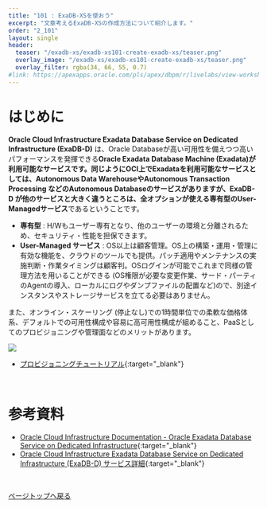 ```yaml
---
title: "101 : ExaDB-XSを使おう"
excerpt: "文章考えるExaDB-XSの作成方法について紹介します。"
order: "2_101"
layout: single
header:
  teaser: "/exadb-xs/exadb-xs101-create-exadb-xs/teaser.png"
  overlay_image: "/exadb-xs/exadb-xs101-create-exadb-xs/teaser.png"
  overlay_filter: rgba(34, 66, 55, 0.7)
#link: https://apexapps.oracle.com/pls/apex/dbpm/r/livelabs/view-workshop?wid=797
---
```


<a id="anchor0"></a>

# はじめに
**Oracle Cloud Infrastructure Exadata Database Service on Dedicated Infrastructure (ExaDB-D)** は、Oracle Databaseが高い可用性を備えつつ高いパフォーマンスを発揮できる**Oracle Exadata Database Machine (Exadata)**が利用可能なサービスです。同じようにOCI上でExadataを利用可能なサービスとしては、Autonomous Data WarehouseやAutonomous Transaction Processing などのAutonomous Databaseのサービスがありますが、ExaDB-D が他のサービスと大きく違うところは、全オプションが使える**専有型のUser-Managedサービス**であるということです。

+ **専有型** : H/Wもユーザー専有となり、他のユーザーの環境と分離されるため、セキュリティ・性能を担保できます。
+ **User-Managed サービス** : OS以上は顧客管理。OS上の構築・運用・管理に有効な機能を、クラウドのツールでも提供。パッチ適用やメンテナンスの実施判断・作業タイミングは顧客判。OSログインが可能でこれまで同様の管理方法を用いることができる (OS権限が必要な変更作業、サード・パーティのAgentの導入、ローカルにログやダンプファイルの配置など)ので、別途インスタンスやストレージサービスを立てる必要はありません。

また、オンライン・スケーリング (停止なし)での1時間単位での柔軟な価格体系、デフォルトでの可用性構成や容易に高可用性構成が組めること、PaaSとしてのプロビジョニングや管理面などのメリットがあります。

![](2022-06-27-13-37-50.png)

+ [プロビジョニングチュートリアル](https://docs.oracle.com/ja/learn/exadb-xs-db/index.html){:target="_blank"}

<BR>

<a id="anchor11"></a>

# 参考資料
+ [Oracle Cloud Infrastructure Documentation - Oracle Exadata Database Service on Dedicated Infrastructure](https://docs.oracle.com/en-us/iaas/exadatacloud/index.html){:target="_blank"}
+ [Oracle Cloud Infrastructure Exadata Database Service on Dedicated Infrastructure (ExaDB-D) サービス詳細](https://speakerdeck.com/oracle4engineer/exadata-database-cloud-technical-detail){:target="_blank"}

<BR>

[ページトップへ戻る](#anchor0)
